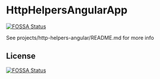 # HttpHelpersAngularApp
[![FOSSA Status](https://app.fossa.com/api/projects/git%2Bgithub.com%2Fmailchain%2Fhttp-helpers-angular.svg?type=shield)](https://app.fossa.com/projects/git%2Bgithub.com%2Fmailchain%2Fhttp-helpers-angular?ref=badge_shield)


See projects/http-helpers-angular/README.md for more info


## License
[![FOSSA Status](https://app.fossa.com/api/projects/git%2Bgithub.com%2Fmailchain%2Fhttp-helpers-angular.svg?type=large)](https://app.fossa.com/projects/git%2Bgithub.com%2Fmailchain%2Fhttp-helpers-angular?ref=badge_large)